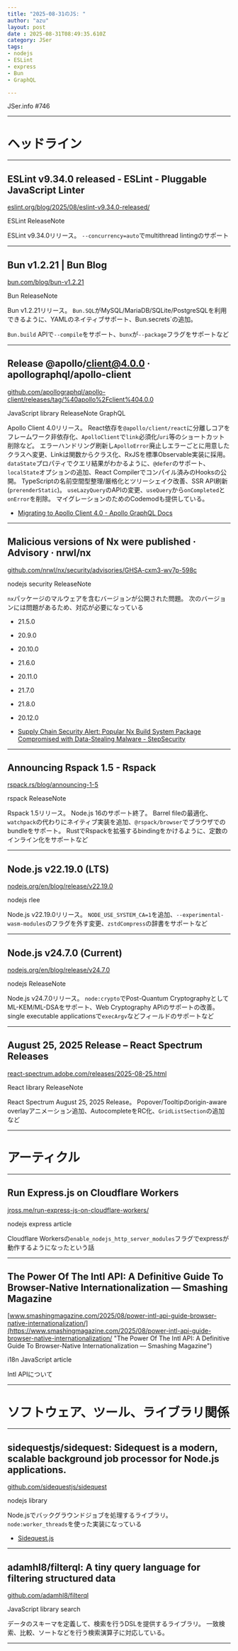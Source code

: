 ```yaml
---
title: "2025-08-31のJS: "
author: "azu"
layout: post
date : 2025-08-31T08:49:35.610Z
category: JSer
tags:
- nodejs
- ESLint
- express
- Bun
- GraphQL

---
```


JSer.info #746

----

<h1 class="site-genre">ヘッドライン</h1>

----

## ESLint v9.34.0 released - ESLint - Pluggable JavaScript Linter
[eslint.org/blog/2025/08/eslint-v9.34.0-released/](https://eslint.org/blog/2025/08/eslint-v9.34.0-released/ "ESLint v9.34.0 released - ESLint - Pluggable JavaScript Linter")
<p class="jser-tags jser-tag-icon"><span class="jser-tag">ESLint</span> <span class="jser-tag">ReleaseNote</span></p>

ESLint v9.34.0リリース。
`--concurrency=auto`でmultithread lintingのサポート


----

## Bun v1.2.21 | Bun Blog
[bun.com/blog/bun-v1.2.21](https://bun.com/blog/bun-v1.2.21 "Bun v1.2.21 | Bun Blog")
<p class="jser-tags jser-tag-icon"><span class="jser-tag">Bun</span> <span class="jser-tag">ReleaseNote</span></p>

Bun v1.2.21リリース。
`Bun.SQL`がMySQL/MariaDB/SQLite/PostgreSQLを利用できるように、YAMLのネイティブサポート、Bun.secrets`の追加。

`Bun.build` APIで`--compile`をサポート、`bunx`が`--package`フラグをサポートなど


----

## Release @apollo/client@4.0.0 · apollographql/apollo-client
[github.com/apollographql/apollo-client/releases/tag/%40apollo%2Fclient%404.0.0](https://github.com/apollographql/apollo-client/releases/tag/%40apollo%2Fclient%404.0.0 "Release @apollo/client@4.0.0 · apollographql/apollo-client")
<p class="jser-tags jser-tag-icon"><span class="jser-tag">JavaScript</span> <span class="jser-tag">library</span> <span class="jser-tag">ReleaseNote</span> <span class="jser-tag">GraphQL</span></p>

Apollo Client 4.0リリース。
React依存を`@apollo/client/react`に分離しコアをフレームワーク非依存化、`ApolloClient`で`link`必須化/`uri`等のショートカット削除など。
エラーハンドリング刷新し`ApolloError`廃止しエラーごとに用意したクラスへ変更、Linkは関数からクラス化、RxJSを標準Observable実装に採用。
`dataState`プロパティでクエリ結果がわかるように、`@defer`のサポート、`localState`オプションの追加、React Compilerでコンパイル済みのHooksの公開。
TypeScriptの名前空間型整理/厳格化とツリーシェイク改善、SSR API刷新(`prerenderStatic`)。
`useLazyQuery`のAPIの変更、`useQuery`から`onCompleted`と`onError`を削除。
マイグレーションのためのCodemodも提供している。

- [Migrating to Apollo Client 4.0 - Apollo GraphQL Docs](https://www.apollographql.com/docs/react/migrating/apollo-client-4-migration "Migrating to Apollo Client 4.0 - Apollo GraphQL Docs")

----

## Malicious versions of Nx were published · Advisory · nrwl/nx
[github.com/nrwl/nx/security/advisories/GHSA-cxm3-wv7p-598c](https://github.com/nrwl/nx/security/advisories/GHSA-cxm3-wv7p-598c "Malicious versions of Nx were published · Advisory · nrwl/nx")
<p class="jser-tags jser-tag-icon"><span class="jser-tag">nodejs</span> <span class="jser-tag">security</span> <span class="jser-tag">ReleaseNote</span></p>

`nx`パッケージのマルウェアを含むバージョンが公開された問題。
次のバージョンには問題があるため、対応が必要になっている

- 21.5.0
- 20.9.0
- 20.10.0
- 21.6.0
- 20.11.0
- 21.7.0
- 21.8.0
- 20.12.0

- [Supply Chain Security Alert: Popular Nx Build System Package Compromised with Data-Stealing Malware - StepSecurity](https://www.stepsecurity.io/blog/supply-chain-security-alert-popular-nx-build-system-package-compromised-with-data-stealing-malware "Supply Chain Security Alert: Popular Nx Build System Package Compromised with Data-Stealing Malware - StepSecurity")

----

## Announcing Rspack 1.5 - Rspack
[rspack.rs/blog/announcing-1-5](https://rspack.rs/blog/announcing-1-5 "Announcing Rspack 1.5 - Rspack")
<p class="jser-tags jser-tag-icon"><span class="jser-tag">rspack</span> <span class="jser-tag">ReleaseNote</span></p>

Rspack 1.5リリース。
Node.js 16のサポート終了。
Barrel fileの最適化、`watchpack`の代わりにネイティブ実装を追加、`@rspack/browser`でブラウザでのbundleをサポート。
RustでRspackを拡張するbindingをかけるように、定数のインライン化をサポートなど


----

## Node.js v22.19.0 (LTS) 
[nodejs.org/en/blog/release/v22.19.0](https://nodejs.org/en/blog/release/v22.19.0 "Node.js v22.19.0 (LTS) ")
<p class="jser-tags jser-tag-icon"><span class="jser-tag">nodejs</span> <span class="jser-tag">rlee</span></p>

Node.js v22.19.0リリース。
`NODE_USE_SYSTEM_CA=1`を追加、`--experimental-wasm-modules`のフラグを外す変更、`zstdCompress`の辞書をサポートなど


----

## Node.js v24.7.0 (Current)
[nodejs.org/en/blog/release/v24.7.0](https://nodejs.org/en/blog/release/v24.7.0 "Node.js v24.7.0 (Current)")
<p class="jser-tags jser-tag-icon"><span class="jser-tag">nodejs</span> <span class="jser-tag">ReleaseNote</span></p>

Node.js v24.7.0リリース。
`node:crypto`でPost-Quantum CryptographyとしてML-KEM/ML-DSAをサポート、Web Cryptography APIのサポートの改善。
single executable applicationsで`execArgv`などフィールドのサポートなど


----

## August 25, 2025 Release – React Spectrum Releases
[react-spectrum.adobe.com/releases/2025-08-25.html](https://react-spectrum.adobe.com/releases/2025-08-25.html "August 25, 2025 Release – React Spectrum Releases")
<p class="jser-tags jser-tag-icon"><span class="jser-tag">React</span> <span class="jser-tag">library</span> <span class="jser-tag">ReleaseNote</span></p>

React Spectrum August 25, 2025 Release。
Popover/Tooltipのorigin-aware overlayアニメーション追加、AutocompleteをRC化、`GridListSection`の追加など


----
<h1 class="site-genre">アーティクル</h1>

----

## Run Express.js on Cloudflare Workers
[jross.me/run-express-js-on-cloudflare-workers/](https://jross.me/run-express-js-on-cloudflare-workers/ "Run Express.js on Cloudflare Workers")
<p class="jser-tags jser-tag-icon"><span class="jser-tag">nodejs</span> <span class="jser-tag">express</span> <span class="jser-tag">article</span></p>

Cloudflare Workersの`enable_nodejs_http_server_modules`フラグでexpressが動作するようになったという話


----

## The Power Of The Intl API: A Definitive Guide To Browser-Native Internationalization — Smashing Magazine
[www.smashingmagazine.com/2025/08/power-intl-api-guide-browser-native-internationalization/](https://www.smashingmagazine.com/2025/08/power-intl-api-guide-browser-native-internationalization/ "The Power Of The Intl API: A Definitive Guide To Browser-Native Internationalization — Smashing Magazine")
<p class="jser-tags jser-tag-icon"><span class="jser-tag">i18n</span> <span class="jser-tag">JavaScript</span> <span class="jser-tag">article</span></p>

Intl APIについて


----
<h1 class="site-genre">ソフトウェア、ツール、ライブラリ関係</h1>

----

## sidequestjs/sidequest: Sidequest is a modern, scalable background job processor for Node.js applications.
[github.com/sidequestjs/sidequest](https://github.com/sidequestjs/sidequest "sidequestjs/sidequest: Sidequest is a modern, scalable background job processor for Node.js applications.")
<p class="jser-tags jser-tag-icon"><span class="jser-tag">nodejs</span> <span class="jser-tag">library</span></p>

Node.jsでバックグラウンドジョブを処理するライブラリ。
`node:worker_threads`を使った実装になっている

- [Sidequest.js](https://sidequestjs.com/posts/intro-to-sidequest/ "Sidequest.js")

----

## adamhl8/filterql: A tiny query language for filtering structured data
[github.com/adamhl8/filterql](https://github.com/adamhl8/filterql "adamhl8/filterql: A tiny query language for filtering structured data")
<p class="jser-tags jser-tag-icon"><span class="jser-tag">JavaScript</span> <span class="jser-tag">library</span> <span class="jser-tag">search</span></p>

データのスキーマを定義して、検索を行うDSLを提供するライブラリ。
一致検索、比較、ソートなどを行う検索演算子に対応している。


----
